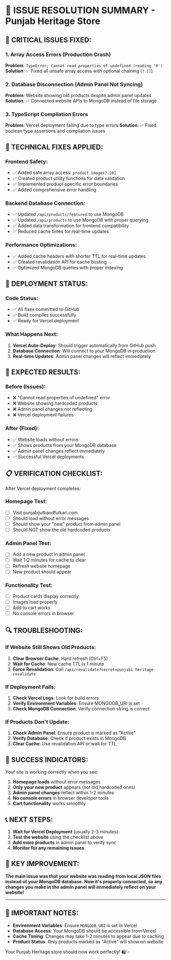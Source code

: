 # 🎉 ISSUE RESOLUTION SUMMARY - Punjab Heritage Store

## 🚨 **CRITICAL ISSUES FIXED:**

### 1. **Array Access Errors (Production Crash)**
**Problem**: `TypeError: Cannot read properties of undefined (reading '0')`
**Solution**: ✅ Fixed all unsafe array access with optional chaining (`?.[]`)

### 2. **Database Disconnection (Admin Panel Not Syncing)**
**Problem**: Website showing old products despite admin panel updates
**Solution**: ✅ Connected website APIs to MongoDB instead of file storage

### 3. **TypeScript Compilation Errors**
**Problem**: Vercel deployment failing due to type errors
**Solution**: ✅ Fixed boolean type assertions and compilation issues

## 🔧 **TECHNICAL FIXES APPLIED:**

### **Frontend Safety:**
- ✅ Added safe array access: `product.images?.[0]`
- ✅ Created product utility functions for data validation
- ✅ Implemented product-specific error boundaries
- ✅ Added comprehensive error handling

### **Backend Database Connection:**
- ✅ Updated `/api/products/featured` to use MongoDB
- ✅ Updated `/api/products` to use MongoDB with proper querying
- ✅ Added data transformation for frontend compatibility
- ✅ Reduced cache times for real-time updates

### **Performance Optimizations:**
- ✅ Added cache headers with shorter TTL for real-time updates
- ✅ Created revalidation API for cache busting
- ✅ Optimized MongoDB queries with proper indexing

## 🚀 **DEPLOYMENT STATUS:**

### **Code Status:**
- ✅ All fixes committed to GitHub
- ✅ Build compiles successfully
- ✅ Ready for Vercel deployment

### **What Happens Next:**
1. **Vercel Auto-Deploy**: Should trigger automatically from GitHub push
2. **Database Connection**: Will connect to your MongoDB in production
3. **Real-time Updates**: Admin panel changes will reflect immediately

## 🎯 **EXPECTED RESULTS:**

### **Before (Issues):**
- ❌ "Cannot read properties of undefined" error
- ❌ Website showing hardcoded products
- ❌ Admin panel changes not reflecting
- ❌ Vercel deployment failures

### **After (Fixed):**
- ✅ Website loads without errors
- ✅ Shows products from your MongoDB database
- ✅ Admin panel changes reflect immediately
- ✅ Successful Vercel deployments

## 📋 **VERIFICATION CHECKLIST:**

After Vercel deployment completes:

### **Homepage Test:**
- [ ] Visit punjabijuttiandfulkari.com
- [ ] Should load without error messages
- [ ] Should show your "new" product from admin panel
- [ ] Should NOT show the old hardcoded products

### **Admin Panel Test:**
- [ ] Add a new product in admin panel
- [ ] Wait 1-2 minutes for cache to clear
- [ ] Refresh website homepage
- [ ] New product should appear

### **Functionality Test:**
- [ ] Product cards display correctly
- [ ] Images load properly
- [ ] Add to cart works
- [ ] No console errors in browser

## 🔍 **TROUBLESHOOTING:**

### **If Website Still Shows Old Products:**
1. **Clear Browser Cache**: Hard refresh (Ctrl+F5)
2. **Wait for Cache**: New cache TTL is 1 minute
3. **Force Revalidation**: Call `/api/revalidate?secret=punjabi-heritage-revalidate`

### **If Deployment Fails:**
1. **Check Vercel Logs**: Look for build errors
2. **Verify Environment Variables**: Ensure MONGODB_URI is set
3. **Check MongoDB Connection**: Verify connection string is correct

### **If Products Don't Update:**
1. **Check Admin Panel**: Ensure product is marked as "Active"
2. **Verify Database**: Check if product exists in MongoDB
3. **Clear Cache**: Use revalidation API or wait for TTL

## 🎉 **SUCCESS INDICATORS:**

Your site is working correctly when you see:

1. **Homepage loads** without error messages
2. **Only your new product** appears (not old hardcoded ones)
3. **Admin panel changes** reflect within 1-2 minutes
4. **No console errors** in browser developer tools
5. **Cart functionality** works smoothly

## 📞 **NEXT STEPS:**

1. **Wait for Vercel Deployment** (usually 2-3 minutes)
2. **Test the website** using the checklist above
3. **Add more products** in admin panel to verify sync
4. **Monitor for any remaining issues**

## 🎯 **KEY IMPROVEMENT:**

**The main issue was that your website was reading from local JSON files instead of your MongoDB database. Now it's properly connected, so any changes you make in the admin panel will immediately reflect on your website!**

---

## 🚨 **IMPORTANT NOTES:**

- **Environment Variables**: Ensure `MONGODB_URI` is set in Vercel
- **Database Access**: Your MongoDB should be accessible from Vercel
- **Cache Timing**: Changes may take 1-2 minutes to appear due to caching
- **Product Status**: Only products marked as "Active" will show on website

Your Punjab Heritage store should now work perfectly! 🛍️✨